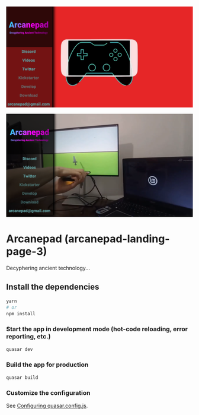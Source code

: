 ![Sample Image](https://github.com/imvenx/arcanepad-landing-page-3/blob/main/src/assets/images/screenshot1.png?raw=true)

![Sample Image](https://github.com/imvenx/arcanepad-landing-page-3/blob/main/src/assets/images/screenshot3.png?raw=true)

# Arcanepad (arcanepad-landing-page-3)

Decyphering ancient technology...

## Install the dependencies
```bash
yarn
# or
npm install
```

### Start the app in development mode (hot-code reloading, error reporting, etc.)
```bash
quasar dev
```


### Build the app for production
```bash
quasar build
```

### Customize the configuration
See [Configuring quasar.config.js](https://v2.quasar.dev/quasar-cli-vite/quasar-config-js).
